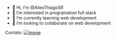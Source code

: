- 👋 Hi, I’m @AllexThiagoSR
- 👀 I’m interested in programation full stack
- 🌱 I’m currently learning web development
- 💞️ I’m looking to collaborate on web development

Contato:
<a href="https://www.linkedin.com/in/allex-thiagosantosrosa/">![image](https://img.shields.io/badge/LinkedIn-0077B5?style=for-the-badge&logo=linkedin&logoColor=white)</a>
<!---
AllexThiagoSR/AllexThiagoSR is a ✨ special ✨ repository because its `README.md` (this file) appears on your GitHub profile.
You can click the Preview link to take a look at your changes.
--->
